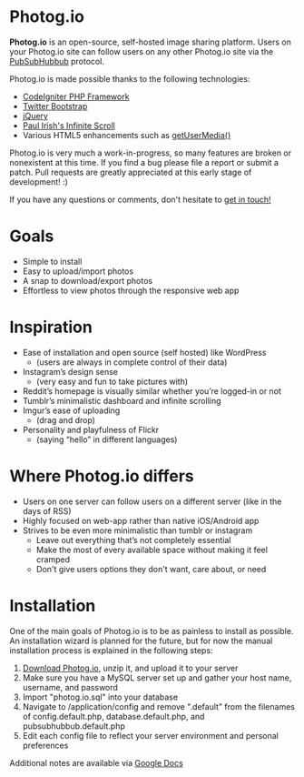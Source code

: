 Photog.io
=========

__Photog.io__ is an open-source, self-hosted image sharing platform. Users on your Photog.io site can follow users on any other Photog.io site via the [PubSubHubbub](https://code.google.com/p/pubsubhubbub/) protocol.

Photog.io is made possible thanks to the following technologies:

* [CodeIgniter PHP Framework](http://CodeIgniter.com/)
* [Twitter Bootstrap](http://twitter.github.com/bootstrap/)
* [jQuery](http://jquery.com/)
* [Paul Irish's Infinite Scroll](https://github.com/paulirish/infinite-scroll)
* Various HTML5 enhancements such as [getUserMedia()](http://dev.w3.org/2011/webrtc/editor/getusermedia.html)

Photog.io is very much a work-in-progress, so many features are broken or nonexistent at this time. If you find a bug please file a report or submit a patch. Pull requests are greatly appreciated at this early stage of development! :)

If you have any questions or comments, don't hesitate to [get in touch!](http://twitter.com/HTMLbyJoe)

Goals
=====
* Simple to install
* Easy to upload/import photos
* A snap to download/export photos
* Effortless to view photos through the responsive web app

Inspiration
===========
* Ease of installation and open source (self hosted) like WordPress
	* (users are always in complete control of their data)
* Instagram’s design sense
	* (very easy and fun to take pictures with)
* Reddit’s homepage is visually similar whether you’re logged-in or not
* Tumblr’s minimalistic dashboard and infinite scrolling
* Imgur’s ease of uploading
	* (drag and drop)
* Personality and playfulness of Flickr
	* (saying “hello” in different languages)

Where Photog.io differs
=======================
* Users on one server can follow users on a different server (like in the days of RSS)
* Highly focused on web-app rather than native iOS/Android app
* Strives to be even more minimalistic than tumblr or instagram
	* Leave out everything that’s not completely essential
	* Make the most of every available space without making it feel cramped
	* Don't give users options they don't want, care about, or need

Installation
============
One of the main goals of Photog.io is to be as painless to install as possible. An installation wizard is planned for the future, but for now the manual installation process is explained in the following steps:

1. [Download Photog.io](https://github.com/JoeAnzalone/Photog.io/archive/master.zip), unzip it, and upload it to your server
2. Make sure you have a MySQL server set up and gather your host name, username, and password
3. Import "photog.io.sql" into your database
4. Navigate to /application/config and remove ".default" from the filenames of config.default.php, database.default.php, and pubsubhubbub.default.php
5. Edit each config file to reflect your server environment and personal preferences

Additional notes are available via [Google Docs](https://docs.google.com/a/shmit.com/document/d/1QfLpcVuVoN8Ky1cX7J6RrsHwse4cC8vZcPliaAqbemM/edit)